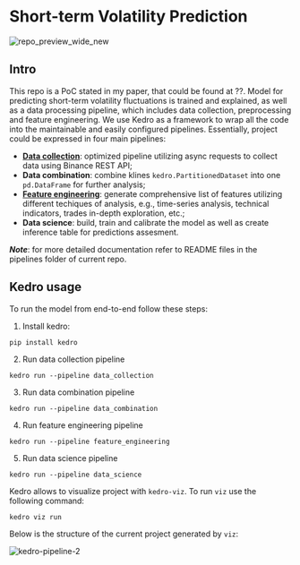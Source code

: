 # Short-term Volatility Prediction
![repo_preview_wide_new](https://github.com/AlexanderShulzhenko/volatility-prediction/assets/80621503/167a7bfc-1d19-4f5c-897b-56bbb65b774c)

## Intro
This repo is a PoC stated in my paper, that could be found at ??. Model for predicting short-term volatility fluctuations is trained and explained, as well as a data processing pipeline, which includes data collection, preprocessing and feature engineering. We use Kedro as a framework to wrap all the code into the maintainable and easily configured pipelines. Essentially, project could be expressed in four main pipelines:
- [**Data collection**](https://github.com/AlexanderShulzhenko/volatility-prediction/blob/main/src/volatility_prediction_model/pipelines/data_collection): optimized pipeline utilizing async requests to collect data using Binance REST API;
- **Data combination**: combine klines `kedro.PartitionedDataset` into one `pd.DataFrame` for further analysis;
- [**Feature engineering**](https://github.com/AlexanderShulzhenko/volatility-prediction/tree/main/src/volatility_prediction_model/pipelines/feature_engineering): generate comprehensive list of features utilizing different techiques of analysis, e.g., time-series analysis, technical indicators, trades in-depth exploration, etc.;
- **Data science**: build, train and calibrate the model as well as create inference table for predictions assesment.

***Note***: for more detailed documentation refer to README files in the pipelines folder of current repo.

## Kedro usage
To run the model from end-to-end follow these steps:
1. Install kedro:
```
pip install kedro
```
2. Run data collection pipeline
```
kedro run --pipeline data_collection
```
3. Run data combination pipeline
```
kedro run --pipeline data_combination
```
4. Run feature engineering pipeline
```
kedro run --pipeline feature_engineering
```
5. Run data science pipeline
```
kedro run --pipeline data_science
```

Kedro allows to visualize project with `kedro-viz`. To run `viz` use the following command:
```
kedro viz run
```
Below is the structure of the current project generated by `viz`:

![kedro-pipeline-2](https://github.com/AlexanderShulzhenko/volatility-prediction/assets/80621503/7b326528-1ce3-4c13-8aa9-ff01c6f28fd1)
